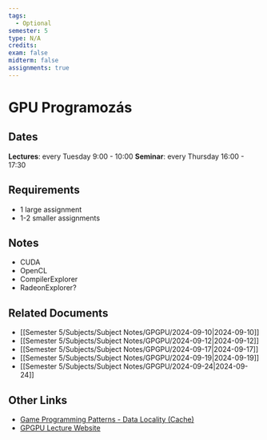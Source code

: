 ```yaml
---
tags:
  - Optional
semester: 5
type: N/A
credits: 
exam: false
midterm: false
assignments: true
---
```


# GPU Programozás 
## Dates
**Lectures**: every Tuesday 9:00 - 10:00
**Seminar**: every Thursday 16:00 - 17:30
## Requirements
- 1 large assignment
- 1-2 smaller assignments
## Notes
- CUDA
- OpenCL
- CompilerExplorer
- RadeonExplorer?

##  Related Documents
- [[Semester 5/Subjects/Subject Notes/GPGPU/2024-09-10|2024-09-10]]
- [[Semester 5/Subjects/Subject Notes/GPGPU/2024-09-12|2024-09-12]]
- [[Semester 5/Subjects/Subject Notes/GPGPU/2024-09-17|2024-09-17]]
- [[Semester 5/Subjects/Subject Notes/GPGPU/2024-09-19|2024-09-19]]
- [[Semester 5/Subjects/Subject Notes/GPGPU/2024-09-24|2024-09-24]]
## Other Links
- [Game Programming Patterns - Data Locality (Cache)](https://gameprogrammingpatterns.com/data-locality.html)
- [GPGPU Lecture Website ](https://cv.inf.elte.hu/index.php/education/)

